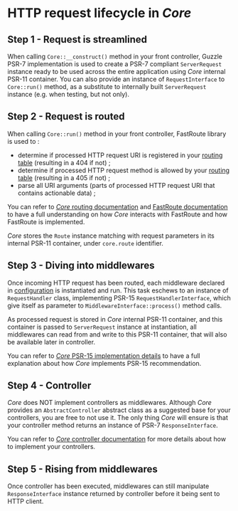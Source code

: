 # HTTP request lifecycle in *Core*
## Step 1 - Request is streamlined
When calling `Core::__construct()` method in your front controller, Guzzle PSR-7 implementation is used to create a 
PSR-7 compliant `ServerRequest` instance ready to be used across the entire application using *Core* internal PSR-11 
container. You can also provide an instance of `RequestInterface` to `Core::run()` method, as a substitute to internally 
built `ServerRequest` instance (e.g. when testing, but not only).

## Step 2 - Request is routed
When calling `Core::run()` method in your front controller, FastRoute library is used to :
- determine if processed HTTP request URI is registered in your [routing table](routing.md) (resulting in a 404 if 
not) ;
- determine if processed HTTP request method is allowed by your [routing table](routing.md) (resulting in a 405 if 
not) ;
- parse all URI arguments (parts of processed HTTP request URI that contains actionable data) ;

You can refer to [*Core* routing documentation](routing.md) and 
[FastRoute documentation](https://github.com/nikic/FastRoute) to have a full understanding on how *Core* interacts with 
FastRoute and how FastRoute is implemented.

*Core* stores the `Route` instance matching with request parameters in its internal PSR-11 container, under `core.route` 
identifier.

## Step 3 - Diving into middlewares 
Once incoming HTTP request has been routed, each middleware declared in [configuration](configuration.md) is 
instantiated and run. This task eschews to an instance of `RequestHandler` class, implementing PSR-15 
`RequestHandlerInterface`, which give itself as parameter to `MiddlewareInterface::process()` method calls.

As processed request is stored in *Core* internal PSR-11 container, and this container is passed to `ServerRequest` 
instance at instantiation, all middlewares can read from and write to this PSR-11 container, that will also be available 
later in controller.

You can refer to [*Core* PSR-15 implementation details](psr-15_implementation.md) to have a full explanation about how 
*Core* implements PSR-15 recommendation.

## Step 4 - Controller
*Core* does NOT implement controllers as middlewares. Although *Core* provides an `AbstractController` abstract class 
as a suggested base for your controllers, you are free to not use it. The only thing *Core* will ensure is that your 
controller method returns an instance of PSR-7 `ResponseInterface`.

You can refer to [*Core* controller documentation](controllers.md) for more details about how to implement your 
controllers.

## Step 5 - Rising from middlewares
Once controller has been executed, middlewares can still manipulate `ResponseInterface` instance returned by controller 
before it being sent to HTTP client.
